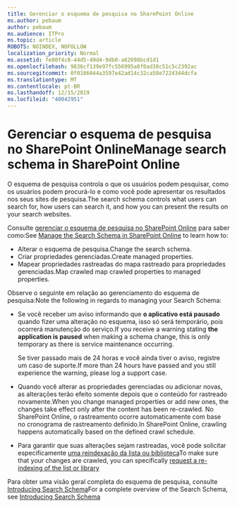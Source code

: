 ```yaml
---
title: Gerenciar o esquema de pesquisa no SharePoint Online
ms.author: pebaum
author: pebaum
ms.audience: ITPro
ms.topic: article
ROBOTS: NOINDEX, NOFOLLOW
localization_priority: Normal
ms.assetid: fe00f4c0-44d5-49d4-9db0-a62698bcd1d1
ms.openlocfilehash: 9836cf139e97fc556995a8f0ad38c51c5c2392ac
ms.sourcegitcommit: 0f0186044a3597e42ad14c32ca58e7224344dcfa
ms.translationtype: MT
ms.contentlocale: pt-BR
ms.lasthandoff: 12/15/2019
ms.locfileid: "40042951"
---
```

# <a name="manage-search-schema-in-sharepoint-online"></a><span data-ttu-id="a86f9-102">Gerenciar o esquema de pesquisa no SharePoint Online</span><span class="sxs-lookup"><span data-stu-id="a86f9-102">Manage search schema in SharePoint Online</span></span>

<span data-ttu-id="a86f9-103">O esquema de pesquisa controla o que os usuários podem pesquisar, como os usuários podem procurá-lo e como você pode apresentar os resultados nos seus sites de pesquisa.</span><span class="sxs-lookup"><span data-stu-id="a86f9-103">The search schema controls what users can search for, how users can search it, and how you can present the results on your search websites.</span></span> 

<span data-ttu-id="a86f9-104">Consulte [gerenciar o esquema de pesquisa no SharePoint Online](https://docs.microsoft.com/sharepoint/manage-search-schema) para saber como:</span><span class="sxs-lookup"><span data-stu-id="a86f9-104">See [Manage the Search Schema in SharePoint Online](https://docs.microsoft.com/sharepoint/manage-search-schema) to learn how to:</span></span> 
- <span data-ttu-id="a86f9-105">Alterar o esquema de pesquisa.</span><span class="sxs-lookup"><span data-stu-id="a86f9-105">Change the search schema.</span></span>
- <span data-ttu-id="a86f9-106">Criar propriedades gerenciadas.</span><span class="sxs-lookup"><span data-stu-id="a86f9-106">Create managed properties.</span></span>
- <span data-ttu-id="a86f9-107">Mapear propriedades rastreadas do mapa rastreado para propriedades gerenciadas.</span><span class="sxs-lookup"><span data-stu-id="a86f9-107">Map crawled map crawled properties to managed properties.</span></span>

<span data-ttu-id="a86f9-108">Observe o seguinte em relação ao gerenciamento do esquema de pesquisa:</span><span class="sxs-lookup"><span data-stu-id="a86f9-108">Note the following in regards to managing your Search Schema:</span></span>

- <span data-ttu-id="a86f9-109">Se você receber um aviso informando que **o aplicativo está pausado** quando fizer uma alteração no esquema, isso só será temporário, pois ocorrerá manutenção do serviço.</span><span class="sxs-lookup"><span data-stu-id="a86f9-109">If you receive a warning stating **the application is paused** when making a schema change, this is only temporary as there is service maintenance occurring.</span></span> 

    <span data-ttu-id="a86f9-110">Se tiver passado mais de 24 horas e você ainda tiver o aviso, registre um caso de suporte.</span><span class="sxs-lookup"><span data-stu-id="a86f9-110">If more than 24 hours have passed and you still experience the warning, please log a support case.</span></span>
- <span data-ttu-id="a86f9-111">Quando você alterar as propriedades gerenciadas ou adicionar novas, as alterações terão efeito somente depois que o conteúdo for rastreado novamente.</span><span class="sxs-lookup"><span data-stu-id="a86f9-111">When you change managed properties or add new ones, the changes take effect only after the content has been re-crawled.</span></span> <span data-ttu-id="a86f9-112">No SharePoint Online, o rastreamento ocorre automaticamente com base no cronograma de rastreamento definido.</span><span class="sxs-lookup"><span data-stu-id="a86f9-112">In SharePoint Online, crawling happens automatically based on the defined crawl schedule.</span></span>
- <span data-ttu-id="a86f9-113">Para garantir que suas alterações sejam rastreadas, você pode solicitar especificamente [uma reindexação da lista ou biblioteca](https://docs.microsoft.com/sharepoint/manage-search-schema#request-re-indexing-of-a-document-library-or-list)</span><span class="sxs-lookup"><span data-stu-id="a86f9-113">To make sure that your changes are crawled, you can specifically [request a re-indexing of the list or library](https://docs.microsoft.com/sharepoint/manage-search-schema#request-re-indexing-of-a-document-library-or-list)</span></span> 

<span data-ttu-id="a86f9-114">Para obter uma visão geral completa do esquema de pesquisa, consulte [Introducing Search Schema](https://blogs.technet.microsoft.com/tothesharepoint/2012/11/25/introducing-search-schema-for-sharepoint-2013/)</span><span class="sxs-lookup"><span data-stu-id="a86f9-114">For a complete overview of the Search Schema, see [Introducing Search Schema](https://blogs.technet.microsoft.com/tothesharepoint/2012/11/25/introducing-search-schema-for-sharepoint-2013/)</span></span> 


